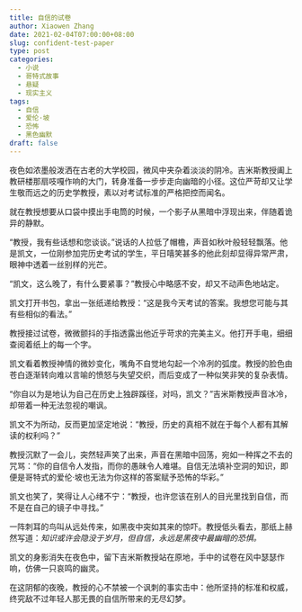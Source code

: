 ```yaml
---
title: 自信的试卷
author: Xiaowen Zhang
date: 2021-02-04T07:00:00+08:00
slug: confident-test-paper
type: post
categories:
  - 小说
  - 哥特式故事
  - 悬疑
  - 现实主义
tags:
  - 自信
  - 爱伦·坡
  - 恐怖
  - 黑色幽默
draft: false
---
```


夜色如浓墨般泼洒在古老的大学校园，微风中夹杂着淡淡的阴冷。吉米斯教授阖上教研楼那扇吱嘎作响的大门，转身准备一步步走向幽暗的小径。这位严苛却又让学生敬而远之的历史学教授，素以对考试标准的严格把控而闻名。

就在教授想要从口袋中摸出手电筒的时候，一个影子从黑暗中浮现出来，伴随着诡异的静默。

“教授，我有些话想和您谈谈。”说话的人拉低了帽檐，声音如秋叶般轻轻飘落。他是凯文，一位刚参加完历史考试的学生，平日嘻笑甚多的他此刻却显得异常严肃，眼神中透着一丝别样的光芒。

“凯文，这么晚了，有什么要紧事？”教授心中略感不安，却又不动声色地站定。

凯文打开书包，拿出一张纸递给教授：“这是我今天考试的答案。我想您可能与其有些相似的看法。”

教授接过试卷，微微颤抖的手指透露出他近乎苛求的完美主义。他打开手电，细细查阅着纸上的每一个字。

凯文看着教授神情的微妙变化，嘴角不自觉地勾起一个冷冽的弧度。教授的脸色由苍白逐渐转向难以言喻的愤怒与失望交织，而后变成了一种似笑非笑的复杂表情。

“你自以为是地认为自己在历史上独辟蹊径，对吗，凯文？”吉米斯教授声音冰冷，却带着一种无法忽视的嘲讽。

凯文不为所动，反而更加坚定地说：“教授，历史的真相不就在于每个人都有其解读的权利吗？”

教授沉默了一会儿，突然轻声笑了出来，声音在黑暗中回荡，宛如一种挥之不去的咒骂：“你的自信令人发指，而你的愚昧令人难堪。自信无法填补空洞的知识，即便是哥特式的爱伦·坡也无法为你这样的答案赋予恐怖的华彩。”

凯文也笑了，笑得让人心绪不宁：“教授，也许您该在别人的目光里找到自信，而不是在自己的镜子中寻找。”

一阵刺耳的鸟叫从远处传来，如黑夜中突如其来的惊吓。教授低头看去，那纸上赫然写道：_知识或许会隐没于岁月，但自信，永远是黑夜中最幽暗的恐惧。_

凯文的身影消失在夜色中，留下吉米斯教授站在原地，手中的试卷在风中瑟瑟作响，仿佛一只哀鸣的幽灵。

在这阴郁的夜晚，教授的心不禁被一个讽刺的事实击中：他所坚持的标准和权威，终究敌不过年轻人那无畏的自信所带来的无尽幻梦。